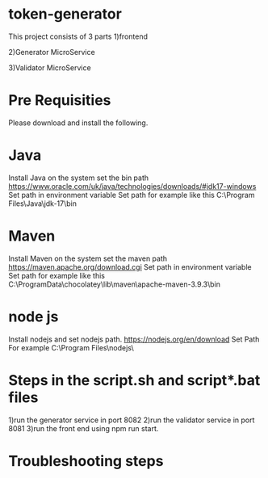 # token-generator
This project consists of 3 parts
1)frontend

2)Generator MicroService

3)Validator MicroService

# Pre Requisities
Please download and install the following.

# Java
Install Java on the system set the bin path
https://www.oracle.com/uk/java/technologies/downloads/#jdk17-windows
Set path in environment variable
Set path for example like this C:\Program Files\Java\jdk-17\bin

# Maven
Install Maven on the system set the maven path 
https://maven.apache.org/download.cgi 
Set path in environment variable
Set path for example like this C:\ProgramData\chocolatey\lib\maven\apache-maven-3.9.3\bin

# node js
Install nodejs and set nodejs path.
https://nodejs.org/en/download
Set Path For example C:\Program Files\nodejs\

# Steps in the script.sh and script*.bat files
1)run the generator service in port 8082
2)run the validator service in port 8081
3)run the front end using npm run start.

# Troubleshooting steps
